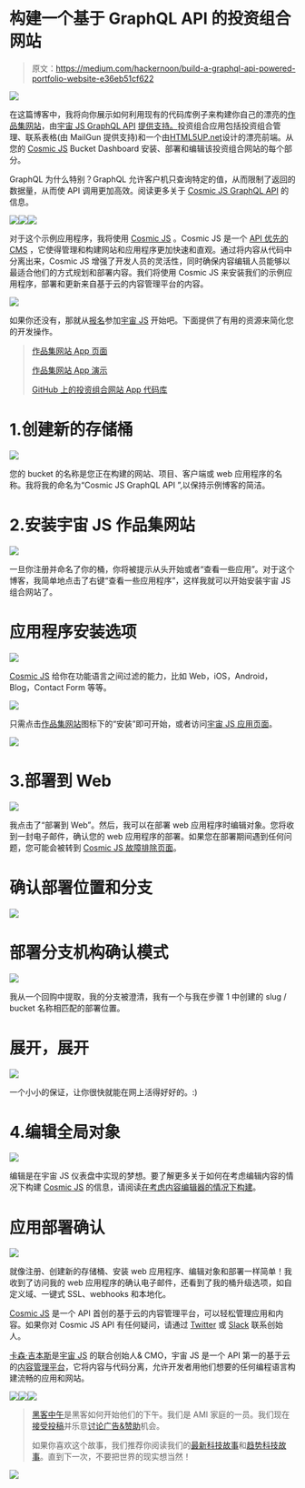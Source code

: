 # 构建一个基于 GraphQL API 的投资组合网站

> 原文：<https://medium.com/hackernoon/build-a-graphql-api-powered-portfolio-website-e36eb51cf622>

![](img/56795dd4afb10244ac41a5aadfb04736.png)

在这篇博客中，我将向你展示如何利用现有的代码库例子来构建你自己的漂亮的[作品集网站](https://cosmicjs.com/apps/portfolio-website)，由[宇宙 JS GraphQL API](https://cosmicjs.com/docs/graphql) [提供支持。](https://cosmicjs.com/apps/landing-page)投资组合应用包括投资组合管理、联系表格(由 MailGun 提供支持)和一个由[HTML5UP.net](http://html5up.net/)设计的漂亮前端。从您的 [Cosmic JS](https://cosmicjs.com/) Bucket Dashboard 安装、部署和编辑该投资组合网站的每个部分。

GraphQL 为什么特别？GraphQL 允许客户机只查询特定的值，从而限制了返回的数据量，从而使 API 调用更加高效。阅读更多关于 [Cosmic JS GraphQL API](https://cosmicjs.com/blog/introducing-the-graphql-api) 的信息。

![](img/50ad5d802b72d7674e89680513297a7d.png)![](img/e50f350fe3e5c2a82784fc39227792f7.png)![](img/1bb116a8a807fc5ab261953f53635b65.png)

对于这个示例应用程序，我将使用 [Cosmic JS](https://cosmicjs.com/) 。Cosmic JS 是一个 [API 优先的 CMS](https://cosmicjs.com/) ，它使得管理和构建网站和应用程序更加快速和直观。通过将内容从代码中分离出来，Cosmic JS 增强了开发人员的灵活性，同时确保内容编辑人员能够以最适合他们的方式规划和部署内容。我们将使用 Cosmic JS 来安装我们的示例应用程序，部署和更新来自基于云的内容管理平台的内容。

![](img/01cc9915e461b640019bc3ae56fada57.png)

如果你还没有，那就从[报名](https://cosmicjs.com/signup)参加[宇宙 JS](https://cosmicjs.com/) 开始吧。下面提供了有用的资源来简化您的开发操作。

> [作品集网站 App 页面](https://cosmicjs.com/apps/portfolio-website)
> 
> [作品集网站 App 演示](https://cosmicjs.com/apps/portfolio-website/demo)
> 
> [GitHub 上的投资组合网站 App 代码库](https://github.com/cosmicjs/portfolio-website)

# 1.创建新的存储桶

![](img/b0766bcda1a7edb3293526216019e49a.png)

您的 bucket 的名称是您正在构建的网站、项目、客户端或 web 应用程序的名称。我将我的命名为“Cosmic JS GraphQL API ”,以保持示例博客的简洁。

# 2.安装宇宙 JS 作品集网站

![](img/a161247d1cd734c8d161b8bf9b743072.png)

一旦你注册并命名了你的桶，你将被提示从头开始或者“查看一些应用”。对于这个博客，我简单地点击了右键“查看一些应用程序”，这样我就可以开始安装宇宙 JS 组合网站了。

# 应用程序安装选项

![](img/b0e65ee3d2d29d8f3b6a4f95e89d2f29.png)

[Cosmic JS](https://cosmicjs.com/) 给你在功能语言之间过滤的能力，比如 Web，iOS，Android，Blog，Contact Form 等等。

![](img/8150af941efdd2ea14425d749e2f01a1.png)

只需点击[作品集网站](https://cosmicjs.com/apps/portfolio-website)图标下的“安装”即可开始，或者访问[宇宙 JS 应用页面](https://cosmicjs.com/apps)。

![](img/9f0da8286462d578daaac7b26272900c.png)

# 3.部署到 Web

![](img/7690cbb943ebaa91d660a7053d38a9da.png)

我点击了“部署到 Web”。然后，我可以在部署 web 应用程序时编辑对象。您将收到一封电子邮件，确认您的 web 应用程序的部署。如果您在部署期间遇到任何问题，您可能会被转到 [Cosmic JS 故障排除页面](https://cosmicjs.com/troubleshooting)。

# 确认部署位置和分支

![](img/04274ea4ffbf592cd4dce1aaa4b3d4dc.png)

# 部署分支机构确认模式

![](img/bafd5f4b87764e595de7da694aa8767e.png)

我从一个回购中提取，我的分支被澄清，我有一个与我在步骤 1 中创建的 slug / bucket 名称相匹配的部署位置。

# 展开，展开

![](img/80e5b800a9aab3a703cd4e5e905a1f47.png)

一个小小的保证，让你很快就能在网上活得好好的。:)

# 4.编辑全局对象

![](img/41a2e1fbd4e637c84cb490237f4b4c4f.png)

编辑是在宇宙 JS 仪表盘中实现的梦想。要了解更多关于如何在考虑编辑内容的情况下构建 [Cosmic JS](https://cosmicjs.com/) 的信息，请阅读[在考虑内容编辑器的情况下构建](https://cosmicjs.com/blog/building-with-the-content-editor-in-mind)。

# 应用部署确认

![](img/22590e0b3487a69ebe7fcebee3ea6a74.png)

就像注册、创建新的存储桶、安装 web 应用程序、编辑对象和部署一样简单！我收到了访问我的 web 应用程序的确认电子邮件，还看到了我的桶升级选项，如自定义域、一键式 SSL、webhooks 和本地化。

[Cosmic JS](https://cosmicjs.com/) 是一个 API 首创的基于云的内容管理平台，可以轻松管理应用和内容。如果你对 Cosmic JS API 有任何疑问，请通过 [Twitter](https://twitter.com/cosmic_js) 或 [Slack](https://cosmicjs.com/community) 联系创始人。

[卡森·吉本斯](https://twitter.com/carsoncgibbons)是[宇宙 JS](https://cosmicjs.com/) 的联合创始人& CMO，宇宙 JS 是一个 API 第一的基于云的[内容管理平台](https://cosmicjs.com/)，它将内容与代码分离，允许开发者用他们想要的任何编程语言构建流畅的应用和网站。

[![](img/50ef4044ecd4e250b5d50f368b775d38.png)](http://bit.ly/HackernoonFB)[![](img/979d9a46439d5aebbdcdca574e21dc81.png)](https://goo.gl/k7XYbx)[![](img/2930ba6bd2c12218fdbbf7e02c8746ff.png)](https://goo.gl/4ofytp)

> [黑客中午](http://bit.ly/Hackernoon)是黑客如何开始他们的下午。我们是 AMI 家庭的一员。我们现在[接受投稿](http://bit.ly/hackernoonsubmission)并乐意[讨论广告&赞助](mailto:partners@amipublications.com)机会。
> 
> 如果你喜欢这个故事，我们推荐你阅读我们的[最新科技故事](http://bit.ly/hackernoonlatestt)和[趋势科技故事](https://hackernoon.com/trending)。直到下一次，不要把世界的现实想当然！

![](img/be0ca55ba73a573dce11effb2ee80d56.png)